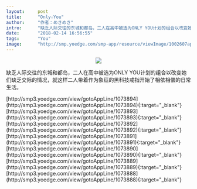 ```yaml
---
layout:     post
title:      "Only☆You"
author:     "作者：めきめき"
intro:      "缺乏人际交往的东城和都岛，二人在高中被选为ONLY YOU计划的组合以改变她们缺乏交际的情况，就这样二人带着作为象征的黑科技戒指开始了相依相偎的日常生活。"
date:       "2018-02-14 16:56:55"
tags:       "You"
image:      "http://smp.yoedge.com/smp-app/resource/viewImage/1002607appline.png"
---
```

<div style="text-align: center">
<p><img src="http://smp.yoedge.com/smp-app/resource/viewImage/1002607appline.png"/></p>
</div>
<p class="post-meta">
<span>缺乏人际交往的东城和都岛，二人在高中被选为ONLY YOU计划的组合以改变她们缺乏交际的情况，就这样二人带着作为象征的黑科技戒指开始了相依相偎的日常生活。</span>
</p>
[http://smp3.yoedge.com/view/gotoAppLine/1073894](http://smp3.yoedge.com/view/gotoAppLine/1073894){:target="_blank"}
[http://smp3.yoedge.com/view/gotoAppLine/1073893](http://smp3.yoedge.com/view/gotoAppLine/1073893){:target="_blank"}
[http://smp3.yoedge.com/view/gotoAppLine/1073892](http://smp3.yoedge.com/view/gotoAppLine/1073892){:target="_blank"}
[http://smp3.yoedge.com/view/gotoAppLine/1073891](http://smp3.yoedge.com/view/gotoAppLine/1073891){:target="_blank"}
[http://smp3.yoedge.com/view/gotoAppLine/1073890](http://smp3.yoedge.com/view/gotoAppLine/1073890){:target="_blank"}
[http://smp3.yoedge.com/view/gotoAppLine/1073889](http://smp3.yoedge.com/view/gotoAppLine/1073889){:target="_blank"}
[http://smp3.yoedge.com/view/gotoAppLine/1073888](http://smp3.yoedge.com/view/gotoAppLine/1073888){:target="_blank"}


